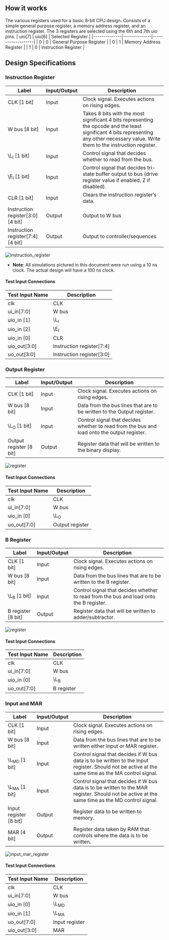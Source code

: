 <!---

This file is used to generate your project datasheet. Please fill in the information below and delete any unused
sections.

You can also include images in this folder and reference them in the markdown. Each image must be less than
512 kb in size, and the combined size of all images must be less than 1 MB.
-->

## How it works

The various registers used for a basic 8-bit CPU design.
Consists of a simple general purpose register, a memory address register, and an instruction register. The 3 registers are selected using the 6th and 7th uio pins.
| uio[7]       | uio[6]       | Selected Register |
|--------------|--------------|-------------------|
| 0  | 0  | General Purpose Register      |
| 0  | 1  | Memory Address Register      |
| 1  | 0  | Instruction Register      |

## Design Specifications

### Instruction Register

| Label                  | Input/Output | Description                                                                                      |
|------------------------|--------------|--------------------------------------------------------------------------------------------------|
| CLK [1 bit]            | Input        | Clock signal. Executes actions on rising edges.                                                  |
| W bus [8 bit]          | Input        | Takes 8 bits with the most significant 4 bits representing the opcode and the least significant 4 bits representing any other necessary value. Write them to the instruction register. |
| \L<sub>I</sub> [1 bit] | Input        | Control signal that decides whether to read from the bus.                                        |
| \E<sub>I</sub> [1 bit] | Input        | Control signal that decides tri-state buffer output to bus (drive register value if enabled, Z if disabled). |
| CLR [1 bit]            | Input        | Clears the instruction register’s data.                                                          |
| Instruction register[3:0] [4 bit] | Output | Output to W bus                                                                                  |
| Instruction register[7:4] [4 bit] | Output | Output to controller/sequences                                                                   |

![instruction_register](https://github.com/user-attachments/assets/c028bcd4-4222-472e-88fe-22e5e55d85c5)

- **Note**: All simulations pictured in this document were run using a 10 ns clock. The actual design will have a 100 ns clock.

#### Test Input Connections
| Test Input Name | Description  |
|-----------------|--------------|
| clk             | CLK          |
| ui_in[7:0]      | W bus        |
| uio_in [1]      | \L<sub>I</sub> |
| uio_in [2]      | \E<sub>I</sub> |
| uio_in [0]      | CLR          |
| uio_out[3:0]    | Instruction register[7:4] |
| uo_out[3:0]     | Instruction register[3:0] |

### Output Register

| Label                  | Input/Output | Description                                                                                      |
|------------------------|--------------|--------------------------------------------------------------------------------------------------|
| CLK [1 bit]            | Input        | Clock signal. Executes actions on rising edges.                                                  |
| W bus [8 bit]          | Input        | Data from the bus lines that are to be written to the Output register.                           |
| \L<sub>O</sub> [1 bit]  | Input        | Control signal that decides whether to read from the bus and load onto the output register.      |
| Output register [8 bit] | Output     | Register data that will be written to the binary display.                                        |

![register](https://github.com/user-attachments/assets/5a68a43f-1b65-41bf-a61f-91ef55d1b58e)


#### Test Input Connections
| Test Input Name | Description  |
|-----------------|--------------|
| clk             | CLK          |
| ui_in[7:0]      | W bus        |
| uio_in [0]      | \L<sub>O</sub>  |
| uo_out[7:0]     | Output register |

### B Register

| Label                  | Input/Output | Description                                                                                      |
|------------------------|--------------|--------------------------------------------------------------------------------------------------|
| CLK [1 bit]            | Input        | Clock signal. Executes actions on rising edges.                                                  |
| W bus [8 bit]          | Input        | Data from the bus lines that are to be written to the B register.                                |
| \L<sub>B</sub> [1 bit] | Input        | Control signal that decides whether to read from the bus and load onto the B register.           |
| B register [8 bit]     | Output       | Register data that will be written to adder/subtractor.                                          |

![register](https://github.com/user-attachments/assets/a6f0c398-0f53-40a4-8b95-c0c5876fcb8d)

#### Test Input Connections
| Test Input Name | Description  |
|-----------------|--------------|
| clk             | CLK          |
| ui_in[7:0]      | W bus        |
| uio_in [0]      | \L<sub>B</sub> |
| uo_out[7:0]     | B register |

### Input and MAR

| Label                  | Input/Output | Description                                                                                      |
|------------------------|--------------|--------------------------------------------------------------------------------------------------|
| CLK [1 bit]            | Input        | Clock signal. Executes actions on rising edges.                                                  |
| W bus [8 bit]          | Input        | Data from the bus lines that are to be written either Input or MAR register.                     |
| \L<sub>MD</sub> [1 bit] | Input        | Control signal that decides if W bus data is to be written to the Input register. Should not be active at the same time as the MA control signal. |
| \L<sub>MA</sub> [1 bit] | Input        | Control signal that decides if W bus data is to be written to the MAR register. Should not be active at the same time as the MD control signal. |
| Input register [8 bit] | Output       | Register data to be written to memory.                                                           |
| MAR [4 bit]            | Output       | Register data taken by RAM that controls where the data is to be written.                        |

![input_mar_register](https://github.com/user-attachments/assets/478442b7-4425-4ea3-8df3-a2ce1816a44c)

#### Test Input Connections
| Test Input Name | Description  |
|-----------------|--------------|
| clk             | CLK          |
| ui_in[7:0]      | W bus        |
| uio_in [0]      | \L<sub>MD</sub> |
| uio_in [1]      | \L<sub>MA</sub> |
| uo_out[7:0]     | Input register |
| uio_out[3:0]    | MAR          |

